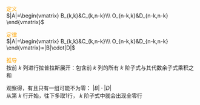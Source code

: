 <font color=orange>定义</font>    
 $|A|=\begin{vmatrix}    
B_{k,k}&C_{k,n-k}\\\     
O_{n-k,k}&D_{n-k,n-k}    
\end{vmatrix}$     
    
<font color=orange>定律</font>    
 $|A|=\begin{vmatrix}    
B_{k,k}&C_{k,n-k}\\\     
O_{n-k,k}&D_{n-k,n-k}    
\end{vmatrix}=|B|\cdot|D|$     
    
<font color=orange>推导</font>    
按前 $k$ 列进行拉普拉斯展开：包含前 $k$ 列的所有 $k$ 阶子式与其代数余子式乘积之和    
    
观察得，有且只有一组可能不为零： $|B|\cdot|D|$     
从第 $k$ 行开始，往下多取1行， $k$ 阶子式中就会出现全零行    
